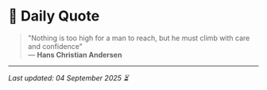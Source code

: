 # 📜 Daily Quote

> "Nothing is too high for a man to reach, but he must climb with care and confidence"  
> — **Hans Christian Andersen**

---

_Last updated: 04 September 2025 ⏳_
